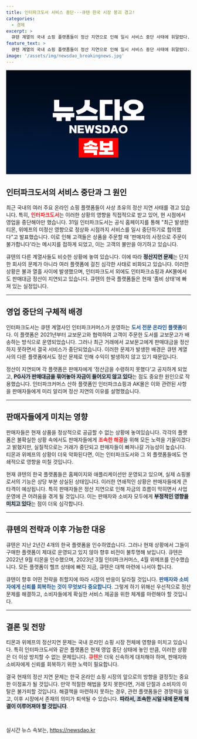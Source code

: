 ```yaml
---
title: 인터파크도서 서비스 중단···큐텐 한국 시장 붕괴 경고!
categories:
  - 경제
excerpt: >
  큐텐 계열의 국내 쇼핑 플랫폼들이 정산 지연으로 인해 일시 서비스 중단 사태에 휘말렸다. 인터파크도서, 인터파크쇼핑, AK몰이 미정산의 영향을 받아 거래가 중단되며, 소비자와 셀러 모두 혼란에 빠졌다. 이들 플랫폼의 향후 운명은 불투명해 보인다.
feature_text: >
  큐텐 계열의 국내 쇼핑 플랫폼들이 정산 지연으로 인해 일시 서비스 중단 사태에 휘말렸다. 인터파크도서, 인터파크쇼핑, AK몰이 미정산의 영향을 받아 거래가 중단되며, 소비자와 셀러 모두 혼란에 빠졌다. 이들 플랫폼의 향후 운명은 불투명해 보인다.
image: '/assets/img/newsdao_breakingnews.jpg'
---
```


<p><img src="/assets/img/newsdao_breakingnews.jpg" alt="ontimetimes 속보" /></p>

<h2 data-ke-size="size26">인터파크도서의 서비스 중단과 그 원인</h2>

<p data-ke-size="size16">최근 국내의 여러 주요 온라인 쇼핑 플랫폼들이 사상 초유의 정산 지연 사태를 겪고 있습니다. 특히, <b><span style="color: #ee2323;">인터파크도서</span></b>는 이러한 상황의 영향을 직접적으로 받고 있어, 현 시점에서 영업을 중단해야만 했습니다. 31일 인터파크도서는 공식 홈페이지를 통해 "최근 발생한 티몬, 위메프의 미정산 영향으로 정상화 시점까지 서비스를 일시 중단하기로 합의했다"고 발표했습니다. 이로 인해 고객들은 상품을 주문할 때 '판매자의 사정으로 주문이 불가합니다'라는 메시지를 접하게 되었고, 이는 고객의 불만을 야기하고 있습니다.</p>

<p data-ke-size="size16">큐텐의 다른 계열사들도 비슷한 상황에 놓여 있습니다. 이에 따라 <b><span style="background-color: #21538527;">정산지연 문제</span></b>는 단지 한 회사의 문제가 아니라 여러 플랫폼에 걸친 심각한 사태로 비화되고 있습니다. 이러한 상황은 불과 열흘 사이에 발생했으며, 인터파크도서 외에도 인터파크쇼핑과 AK몰에서도 판매대금 정산이 지연되고 있습니다. 큐텐의 한국 플랫폼들은 현재 ‘좀비 상태’에 빠져 있는 실정입니다.</p>

<hr>

<h2 data-ke-size="size26">영업 중단의 구체적 배경</h2>

<p data-ke-size="size16">인터파크도서는 큐텐 계열사인 인터파크커머스가 운영하는 <b><span style="color: #1a5490;">도서 전문 온라인 플랫폼</span></b>이다. 이 플랫폼은 2021년부터 교보문고와 협력하여 고객이 주문한 도서를 교보문고가 배송하는 방식으로 운영되었습니다. 그러나 최근 거래에서 교보문고에게 판매대금을 정산하지 못하면서 결국 서비스가 중단되었습니다. 이러한 문제가 발생한 배경은 큐텐 계열사의 다른 플랫폼에서도 정산 문제로 인해 수익이 발생하지 않고 있기 때문입니다.</p>

<p data-ke-size="size16">정산이 지연되며 각 플랫폼은 판매자에게 ‘정산금을 수령하지 못했다’고 공지하게 되었고, <b><span style="background-color: #21538527;">PG사가 판매대금을 묶어놓아 자금이 들어오지 않고 있다</span></b>는 점도 중요한 원인으로 작용했습니다. 인터파크커머스 산하 플랫폼인 인터파크쇼핑과 AK몰은 이와 관련된 사항을 판매자들에게 미리 알리며 정산 지연의 이유를 설명했습니다.</p>

<hr>

<h2 data-ke-size="size26">판매자들에게 미치는 영향</h2>

<p data-ke-size="size16">판매자들은 현재 상품을 정상적으로 공급할 수 없는 상황에 놓여있습니다. 각각의 플랫폼은 불확실한 상황 속에서도 판매자들에게 <b><span style="color: #ee2323;">조속한 해결</span></b>을 위해 모든 노력을 기울이겠다고 밝혔지만, 실질적으로는 거래가 중단되고 판매자들이 빠져나갈 가능성이 높습니다. 티몬과 위메프의 상황이 더욱 악화된다면, 이는 인터파크도서와 그 외 플랫폼들에도 연쇄적으로 영향을 미칠 것입니다.</p>

<p data-ke-size="size16">현재 큐텐의 한국 플랫폼들은 홈페이지와 애플리케이션만 운영되고 있으며, 실제 쇼핑몰로서의 기능은 상당 부분 상실된 상태입니다. 이러한 연쇄적인 상황은 판매자들에게 큰 타격이 예상됩니다. 특히 판매자들은 정산 지연으로 인해 자금의 흐름이 막히면서 사업 운영에 큰 어려움을 겪게 될 것입니다. 이는 판매자와 소비자 모두에게 <b><span style="background-color: #21538527;">부정적인 영향을 미치고 있다</span></b>는 점이 더욱 심각합니다.</p>

<hr>

<h2 data-ke-size="size26">큐텐의 전략과 이후 가능한 대응</h2>

<p data-ke-size="size16">큐텐은 지난 2년간 4개의 한국 플랫폼을 인수하였습니다. 그러나 현재 상황에서 그들이 구매한 플랫폼이 제대로 운영되고 있지 않아 향후 비전이 불투명해 보입니다. 큐텐은 2022년 9월 티몬을 인수했으며, 2023년 3월 인터파크커머스, 4월 위메프를 인수했습니다. 모든 플랫폼이 헬프 상태에 빠진 지금, 큐텐은 대책 마련에 나서야 합니다.</p>

<p data-ke-size="size16">큐텐이 향후 어떤 전략을 취할지에 따라 시장의 반응이 달라질 것입니다. <b><span style="color: #1a5490;">판매자와 소비자에게 신뢰를 회복하는 것이 무엇보다 중요합니다</span></b>. 그렇게 하기 위해선 우선적으로 정산 문제를 해결하고, 소비자들에게 확실한 서비스 제공을 위한 체계를 마련해야 할 것입니다.</p>

<hr>

<h2 data-ke-size="size26">결론 및 전망</h2>

<p data-ke-size="size16">티몬과 위메프의 정산지연 문제는 국내 온라인 쇼핑 시장 전체에 영향을 미치고 있습니다. 특히 인터파크도서와 같은 플랫폼은 현재 영업 중단 상태에 놓인 만큼, 이러한 상황은 더 이상 방치할 수 없는 문제입니다. <b><span style="color: #ee2323;">큐텐</span></b>은 더욱 신속하게 대처해야 하며, 판매자와 소비자에게 신뢰를 회복하기 위한 노력이 필요합니다.</p>

<p data-ke-size="size16">결국 현재의 정산 지연 문제는 한국 온라인 쇼핑 시장의 앞으로의 방향을 결정짓는 중요한 이정표가 될 것입니다. 만약 적절한 해법을 찾지 못한다면, 거래 단절과 소비자의 이탈은 불가피할 것입니다. 해결책을 마련하지 못하는 경우, 관련 플랫폼들은 경쟁력을 잃고, 이후 시장에서 존재의 의미가 퇴색될 수 있습니다. <b><span style="background-color: #21538527;">따라서, 조속한 시일 내에 문제 해결이 이루어져야 할 것입니다</span></b>.</p>

<p data-ke-size="size16">&nbsp;</p>
실시간 뉴스 속보는, <a href="https://newsdao.kr" rel="dofollow">https://newsdao.kr</a>


